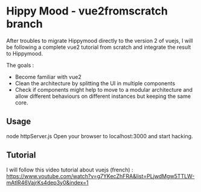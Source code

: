 # Hippy Mood - vue2fromscratch branch
After troubles to migrate Hippymood directly to the version 2 of vuejs, I will be following a complete vue2 tutorial from scratch and integrate the result to Hippymood.

The goals : 
- Become familiar with vue2
- Clean the architecture by splitting the UI in multiple components
- Check if components might help to move to a modular architecture and allow different behaviours on different instances but keeping the same core.

## Usage
node httpServer.js
Open your browser to localhost:3000 and start hacking.

## Tutorial
I will follow this video tutorial about vuejs (french) : https://www.youtube.com/watch?v=g7YKecZhFRA&list=PLjwdMgw5TTLW-mAtlR46VajrKs4dep3y0&index=1
